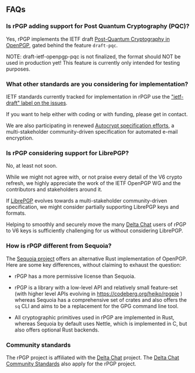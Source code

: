 ## FAQs

### Is rPGP adding support for Post Quantum Cryptography (PQC)? 

Yes, rPGP implements the IETF draft [Post-Quantum Cryptography in OpenPGP](https://datatracker.ietf.org/doc/draft-ietf-openpgp-pqc/), gated behind the feature `draft-pqc`.

NOTE: draft-ietf-openpgp-pqc is not finalized, the format should NOT be used in production yet! This feature is currently only intended for testing purposes.

### What other standards are you considering for implementation? 

IETF standards currently tracked for implementation in rPGP 
use the ["ietf-draft" label on the issues](https://github.com/rpgp/rpgp/labels/ietf-draft). 

If you want to help either with coding or with funding,
please get in contact. 

We are also participating in renewed [Autocrypt specification efforts](https://autocrypt.org),
a multi-stakeholder community-driven specification for automated e-mail encryption. 


### Is rPGP considering support for LibrePGP? 

No, at least not soon. 

While we might not agree with, or not praise every detail of the V6 crypto refresh,
we highly appreciate the work of the IETF OpenPGP WG and the contributors and stakeholders around it. 

If [LibrePGP](https://librepgp.org/) evolves towards a multi-stakeholder community-driven specification, 
we might consider partially supporting LibrePGP keys and formats. 

Helping to smoothly and securely move the many [Delta Chat](https://delta.chat) users of rPGP
to V6 keys is sufficiently challenging for us without considering LibrePGP. 


### How is rPGP different from Sequoia?

The [Sequoia project](https://sequoia-pgp.org/) offers an alternative 
Rust implementation of OpenPGP. 
Here are some key differences, without claiming to exhaust the question: 

- rPGP has a more permissive license than Sequoia.

- rPGP is a library with a low-level API and relatively small feature-set 
  (with higher level APIs evolving in https://codeberg.org/heiko/rpgpie ) 
  whereas Sequoia has a comprehensive set of crates and also offers
  the `sq` CLI and aims to be a replacement for the GPG command line tool. 

- All cryptographic primitives used in rPGP are implemented in Rust,
  whereas Sequoia by default uses Nettle, which is implemented in C, 
  but also offers optional Rust backends. 

### Community standards

The rPGP project is affiliated with the [Delta Chat](https://delta.chat/) project.
The [Delta Chat Community Standards](https://delta.chat/en/community-standards) also apply for the rPGP project.
